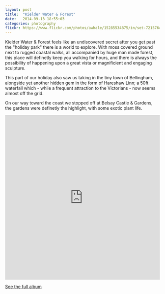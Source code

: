 ```yaml
---
layout: post
title:  "Kielder Water & Forest"
date:   2014-09-13 18:55:03
categories: photography
flickr: https://www.flickr.com/photos/awhale/15285534875/in/set-72157647765884242/player/
---
```


Kielder Water & Forest feels like an undiscovered secret after you get past the "holiday park" there is a world to explore. With moss covered ground next to rugged coastal walks, all accompanied by huge man made forest, this place will definetly keep you walking for hours, and there is always the possibility of happening upon a great vista or magnificient and engaging sculpture.

This part of our holiday also saw us taking in the tiny town of Bellingham, alongside yet another hidden gem in the form of Hareshaw Linn; a 50ft waterfall which - while a frequent attraction to the Victorians - now seems almost off the grid.

On our way toward the coast we stopped off at Belsay Castle & Gardens, the gardens were definetly the highlight, with some exotic plant life.

<iframe src="https://www.flickr.com/photos/awhale/15285534875/in/set-72157647765884242/player/" width="100%" height="535" frameborder="0" allowfullscreen webkitallowfullscreen mozallowfullscreen oallowfullscreen msallowfullscreen></iframe>

[See the full album](https://www.flickr.com/photos/awhale/sets/72157647765884242/)